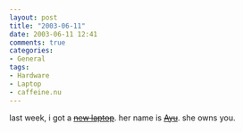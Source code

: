 ```yaml
---
layout: post
title: "2003-06-11"
date: 2003-06-11 12:41
comments: true
categories:
- General
tags:
- Hardware
- Laptop
- caffeine.nu
---
```

last week, i got a [<strike>new laptop</strike>](http://caffeine.nu/main.php?page=ayu). her name is [<strike>Ayu</strike>](http://webshop.fujitsupc.com/fpc/Ecommerce/buildseriesbean.do?series=P2).  she owns you.
